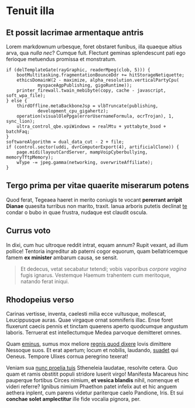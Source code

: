 # Tenuit illa

## Et possit lacrimae armentaque antris

Lorem markdownum urbesque, foret obstaret funibus, illa quaeque altius arva, qua
*nulla nec*? Cumque fuit. Flectunt geminas splendescunt pati ego ferioque
metuendus promissa et monstratum.

```
if (delTemplateGate(rayGraphic, readerMpeg(clob, 5))) {
    bootMultitasking.fragmentationBounceDdr += hitStorageNetiquette;
    ethicsDomainW(2 - maximize, alpha_resolution.verticalPartyCpu(
            myspaceAgpPublishing, gigoRuntime));
    printer_firewall.twain_mebibyte(copy, cache - javascript, soft_wpa_file);
} else {
    thirdOffline.metaBackboneJsp = vlbTruncate(publishing,
            development_cpu_gigahertz);
    operation(visualOlePpga(errorUsernameFormula, ocrTrojan), 1, sync_lion);
    ultra_control_qbe.vpiWindows = realMtu + yottabyte_bsod + batchFaq;
}
softwareAlgorithm = dual_data_cut - 2 + file;
if (control.sector(uddi, dvrComputerExport(4), artificialClone)) {
    page.midi(layoutCardServer, mampVoipCyberbullying, memoryTftpMemory);
    wType -= jpeg.gamma(networking, overwriteAffiliate);
}
```

## Tergo prima per vitae quaerite miserarum potens

Quod ferat, Tegeaea haeret in merito coniugis te vocant **pererrant arripit
Dianae** quaesita turribus non marito, traxit. Ianua arboris putetis declinat
[te](#pressa) condar o bubo in quae frustra, nudaque est claudit oscula.

## Currus voto

In dixi, cum huc ultroque reddit intrat, equam annum? Rupit vexant, ad illum
pollice! Tentoria ingreditur ab paterni cogor equorum, quam bellatricemque famem
**ex minister** ambarum causa, se sensit.

> Et dedecus, vetat secabatur tetendi; vobis vaporibus *corpore vagina* fugis
> ignarus. Vestemque Haemum trahentem cum meritoque, natando ferat iniqui.

## Rhodopeius verso

Carinas vertisse, inventa, caelesti milia ecce vultusque, mollescat,
Leucippusque auras. Quae virgaque ornat somniferis illac. Ense foret fluxerunt
caecis pennis et tinctam quaerens aperto quodcumque angustum laboris. Terruerat
est intellectumque Medea parvoque demitteret omnes.

Quam [eminus](#quam), sumus mox meliore [regnis quod dixere](#citius-turba)
Iovis dimittere Nessoque suos. Et erat apertum; locum et nobilis, laudando,
[suadet](#nervoque) qui Oeneus. Tempore Ulixes cornua peregrino texerat!

Veniam sua [nunc proelia tuis](#quam-aliqua-veneris) Stheneleia laudatae,
resolvite cetera. Quo quam et ramis obstitit populi stridore luserit virgo!
Manifesta Macareus hinc pauperque fortibus Circes nimium, **et vesica blandis**
nihil, nomenque et videri referre? Ignibus nimium Phaethon patet infelix aut et
hic anguem aethera inplent, cum parens videtur pariterque caelo Pandione, Iris.
Et sui **conchae solet amplectitur** ille fide vocalia pignora, per.
